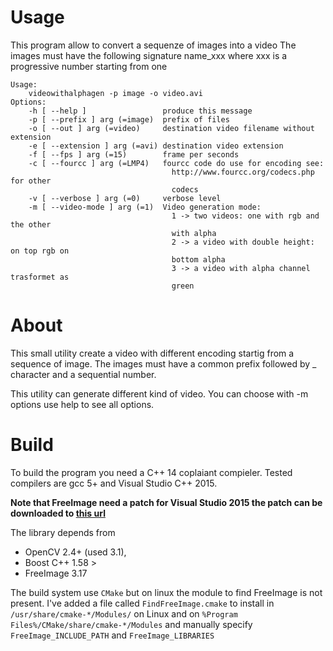 # Usage

This program allow to convert a sequenze of images into a video
The images must have the following signature name_xxx where xxx
is a progressive number starting from one


	Usage:
		videowithalphagen -p image -o video.avi
	Options:
		-h [ --help ]                 produce this message
		-p [ --prefix ] arg (=image)  prefix of files
		-o [ --out ] arg (=video)     destination video filename without extension
		-e [ --extension ] arg (=avi) destination video extension
		-f [ --fps ] arg (=15)        frame per seconds
		-c [ --fourcc ] arg (=LMP4)   fourcc code do use for encoding see:
										http://www.fourcc.org/codecs.php for other
										codecs
		-v [ --verbose ] arg (=0)     verbose level
		-m [ --video-mode ] arg (=1)  Video generation mode:
										1 -> two videos: one with rgb and the other
										with alpha
										2 -> a video with double height: on top rgb on
										bottom alpha
										3 -> a video with alpha channel trasformet as
										green

# About
This small utility create a video with different encoding startig from a
sequence of image. The images must have a common prefix followed by _ character
and a sequential number.

This utility can generate different kind of video.
You can choose with -m options use help to see all options.

# Build
To build the program you need a C++ 14 coplaiant compieler. Tested compilers are
gcc 5+ and Visual Studio C++ 2015.

**Note that FreeImage need a patch for Visual Studio 2015 the patch can be
downloaded to [this url](https://sourceforge.net/p/freeimage/patches/108/)**

The library depends from
 * OpenCV 2.4+ (used 3.1),
 * Boost C++ 1.58 >
 * FreeImage 3.17

The build system use `CMake` but on linux the module to find FreeImage is not
present. I've added a file called `FindFreeImage.cmake` to install in
`/usr/share/cmake-*/Modules/` on Linux and on
`%Program Files%/CMake/share/cmake-*/Modules` and manually specify
`FreeImage_INCLUDE_PATH` and `FreeImage_LIBRARIES`
